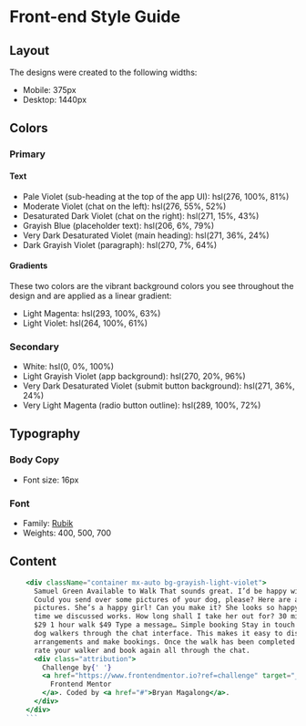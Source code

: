 # Front-end Style Guide

## Layout

The designs were created to the following widths:

- Mobile: 375px
- Desktop: 1440px

## Colors

### Primary

#### Text

- Pale Violet (sub-heading at the top of the app UI): hsl(276, 100%, 81%)
- Moderate Violet (chat on the left): hsl(276, 55%, 52%)
- Desaturated Dark Violet (chat on the right): hsl(271, 15%, 43%)
- Grayish Blue (placeholder text): hsl(206, 6%, 79%)
- Very Dark Desaturated Violet (main heading): hsl(271, 36%, 24%)
- Dark Grayish Violet (paragraph): hsl(270, 7%, 64%)

#### Gradients

These two colors are the vibrant background colors you see throughout the design and are applied as a linear gradient:

- Light Magenta: hsl(293, 100%, 63%)
- Light Violet: hsl(264, 100%, 61%)

### Secondary

- White: hsl(0, 0%, 100%)
- Light Grayish Violet (app background): hsl(270, 20%, 96%)
- Very Dark Desaturated Violet (submit button background): hsl(271, 36%, 24%)
- Very Light Magenta (radio button outline): hsl(289, 100%, 72%)

## Typography

### Body Copy

- Font size: 16px

### Font

- Family: [Rubik](https://fonts.google.com/specimen/Rubik)
- Weights: 400, 500, 700

## Content
```jsx
    <div className="container mx-auto bg-grayish-light-violet">
      Samuel Green Available to Walk That sounds great. I’d be happy with that.
      Could you send over some pictures of your dog, please? Here are a few
      pictures. She’s a happy girl! Can you make it? She looks so happy! The
      time we discussed works. How long shall I take her out for? 30 minute walk
      $29 1 hour walk $49 Type a message… Simple booking Stay in touch with our
      dog walkers through the chat interface. This makes it easy to discuss
      arrangements and make bookings. Once the walk has been completed you can
      rate your walker and book again all through the chat.
      <div class="attribution">
        Challenge by{' '}
        <a href="https://www.frontendmentor.io?ref=challenge" target="_blank">
          Frontend Mentor
        </a>. Coded by <a href="#">Bryan Magalong</a>.
      </div>
    </div>
    ```